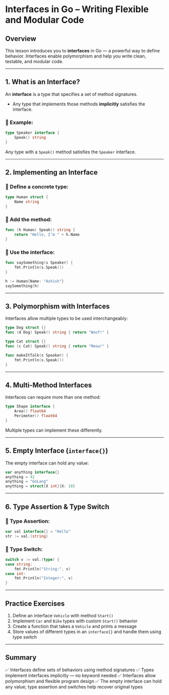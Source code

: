 # **Interfaces in Go – Writing Flexible and Modular Code**

## **Overview**

This lesson introduces you to **interfaces** in Go — a powerful way to define behavior. Interfaces enable polymorphism and help you write clean, testable, and modular code.

---

## **1. What is an Interface?**

An **interface** is a type that specifies a set of method signatures.

* Any type that implements those methods **implicitly** satisfies the interface.

### 🔹 Example:

```go
type Speaker interface {
    Speak() string
}
```

Any type with a `Speak()` method satisfies the `Speaker` interface.

---

## **2. Implementing an Interface**

### 🔹 Define a concrete type:

```go
type Human struct {
    Name string
}
```

### 🔹 Add the method:

```go
func (h Human) Speak() string {
    return "Hello, I’m " + h.Name
}
```

### 🔹 Use the interface:

```go
func saySomething(s Speaker) {
    fmt.Println(s.Speak())
}

h := Human{Name: "Ashish"}
saySomething(h)
```

---

## **3. Polymorphism with Interfaces**

Interfaces allow multiple types to be used interchangeably:

```go
type Dog struct {}
func (d Dog) Speak() string { return "Woof!" }

type Cat struct {}
func (c Cat) Speak() string { return "Meow!" }

func makeItTalk(s Speaker) {
    fmt.Println(s.Speak())
}
```

---

## **4. Multi-Method Interfaces**

Interfaces can require more than one method:

```go
type Shape interface {
    Area() float64
    Perimeter() float64
}
```

Multiple types can implement these differently.

---

## **5. Empty Interface (`interface{}`)**

The empty interface can hold any value:

```go
var anything interface{}
anything = 42
anything = "GoLang"
anything = struct{X int}{X: 10}
```

---

## **6. Type Assertion & Type Switch**

### 🔹 Type Assertion:

```go
var val interface{} = "Hello"
str := val.(string)
```

### 🔹 Type Switch:

```go
switch v := val.(type) {
case string:
    fmt.Println("String:", v)
case int:
    fmt.Println("Integer:", v)
}
```

---

## **Practice Exercises**

1. Define an interface `Vehicle` with method `Start()`
2. Implement `Car` and `Bike` types with custom `Start()` behavior
3. Create a function that takes a `Vehicle` and prints a message
4. Store values of different types in an `interface{}` and handle them using type switch

---

## **Summary**

✅ Interfaces define sets of behaviors using method signatures
✅ Types implement interfaces implicitly — no keyword needed
✅ Interfaces allow polymorphism and flexible program design
✅ The empty interface can hold any value; type assertion and switches help recover original types
